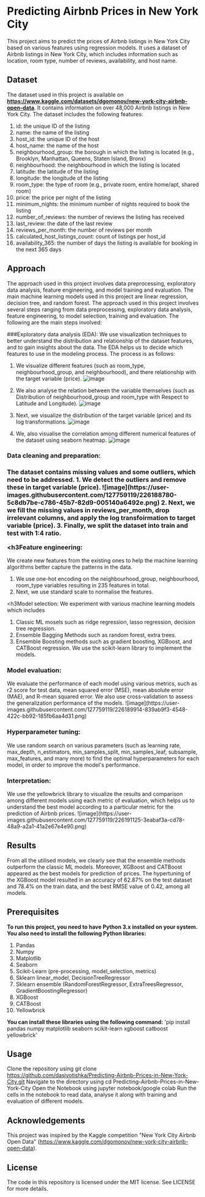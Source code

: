 # Predicting Airbnb Prices in New York City
This project aims to predict the prices of Airbnb listings in New York City based on various features using regression models. It uses a dataset of Airbnb listings in New York City, which includes information such as location, room type, number of reviews, availability, and host name. 

## Dataset
The dataset used in this project is available on <b><u><a>https://www.kaggle.com/datasets/dgomonov/new-york-city-airbnb-open-data</a></u></b>. It contains information on over 48,000 Airbnb listings in New York City. The dataset includes the following features:
1. id: the unique ID of the listing
2. name: the name of the listing
3. host_id: the unique ID of the host
4. host_name: the name of the host
5. neighbourhood_group: the borough in which the listing is located (e.g., Brooklyn, Manhattan, Queens, Staten Island, Bronx)
6. neighbourhood: the neighbourhood in which the listing is located
7. latitude: the latitude of the listing
8. longitude: the longitude of the listing
9. room_type: the type of room (e.g., private room, entire home/apt, shared room)
10. price: the price per night of the listing
11. minimum_nights: the minimum number of nights required to book the listing
12. number_of_reviews: the number of reviews the listing has received
13. last_review: the date of the last review
14. reviews_per_month: the number of reviews per month
15. calculated_host_listings_count: count of listings per host_id
16. availability_365: the number of days the listing is available for booking in the next 365 days

## Approach
The approach used in this project involves data preprocessing, exploratory data analysis, feature engineering, and model training and evaluation. The main machine learning models used in this project are linear regression, decision tree, and random forest.
The approach used in this project involves several steps ranging from data preprocessing, exploratory data analysis, feature engineering, to model selection, training and evaluation. The following are the main steps involved:

###Exploratory data analysis (EDA): We use visualization techniques to better understand the distribution and relationship of the dataset features, and to gain insights about the data. The EDA helps us to decide which features to use in the modeling process. The process is as follows:
1. We visualize different features (such as room_type, neighbourhood_group, and neighbourhood), and there relationship with the target variable (price).
![image](https://user-images.githubusercontent.com/127759119/226188898-323b503b-a55e-405f-94f7-f425cab546cf.png)

2. We also analyse the relation between the variable themselves (such as Distribution of neighbourhood_group and room_type with Respect to Latitude and Longitude).
![image](https://user-images.githubusercontent.com/127759119/226188732-592ab329-56c0-4253-af06-d453d0f03f97.png)

3. Next, we visualize the distribution of the target variable (price) and its log transformations. 
![image](https://user-images.githubusercontent.com/127759119/226188754-893484a7-2c7d-45bc-b782-37eab9ab771d.png)

4. We, also visualise the correlation among different numerical features of the dataset using seaborn heatmap.
![image](https://user-images.githubusercontent.com/127759119/226188807-abf3acda-a3d0-451e-9d82-ee2c3132812d.png)

  <h3>Data cleaning and preparation:<h3> 
  The dataset contains missing values and some outliers, which need to be addressed. 
1. We detect the outliers  and remove these in target variable (price).
  ![image](https://user-images.githubusercontent.com/127759119/226188780-5c8db7be-c786-45b7-82d9-005140a6492e.png)
2. Next, we we fill the missing values in reviews_per_month, drop irrelevant columns, and apply the log transfoirmation to target variable (price).
3. Finally, we split the dataset into train and test with 1:4 ratio. 

  <h3Feature engineering: </h3>
  We create new features from the existing ones to help the machine learning algorithms better capture the patterns in the data. 
1. We use one-hot encoding on the neighbourhood_group, neighbourhood, room_type variables resulting in 235 features in total.
2. Next, we use standard scale to normalise the features.

  <h3Model selection: </h3>
  We experiment with various machine learning models which includes 
1. Classic ML mosels such as ridge regression, lasso regression, decision tree regression.
2. Ensemble Bagging Methods such as random forest, extra trees.
3. Ensemble Boosting methods such as gradient boosting, XGBoost, and CATBoost regression. 
We use the scikit-learn library to implement the models.

  <h3>Model evaluation: </h3>
  We evaluate the performance of each model using various metrics, such as r2 score for test data, mean squared error (MSE), mean absolute error (MAE), and R-mean    squared error. We also use cross-validation to assess the generalization performance of the models.
  ![image](https://user-images.githubusercontent.com/127759119/226189914-839ab9f3-4548-422c-bb92-185fb6aa4d31.png)

  <h3>Hyperparameter tuning: </h3>
  We use random search on various parameters (such as learning rate, max_depth, n_estimators, min_samples_split, min_samples_leaf, subsample, max_features, and many more) to find the optimal hyperparameters for each model, in order to improve the model's performance.

  <h3>Interpretation: </h3>
  We use the yellowbrick library to visualize the results and comparison among different models using each metric of evaluation, which helps us to understand the best model according to a particular metric for the prediction of Airbnb prices.
  ![image](https://user-images.githubusercontent.com/127759119/226191125-3eabaf3a-cd78-48a9-a2a1-41a2e67e4e90.png)

## Results
From all the utilised models, we clearly see that the ensemble methods outperform the classic ML models. Moreover, XGBoost and CATBoost appeared as the best models for prediction of prices. The hypertuning of the XGBoost model resulted in an accuracy of 62.87% on the test dataset and 78.4% on the train data, and the best RMSE value of 0.42, among all models.

## Prerequisites
<b>To run this project, you need to have Python 3.x installed on your system. You also need to install the following Python libraries:</b>

1. Pandas
2. Numpy
3. Matplotlib
4. Seaborn
5. Scikit-Learn (pre-processing, model_selection, metrics)
6. Sklearn linear_model, DecisionTreeRegressor
7. Sklearn ensemble (RandomForestRegressor, ExtraTreesRegressor, GradientBoostingRegressor)
8. XGBoost
9. CATBoost
10. Yellowbrick

  <b>You can install these libraries using the following command:</b>
'pip install pandas numpy matplotlib seaborn scikit-learn xgboost catboost yellowbrick'

## Usage
Clone the repository using git clone https://github.com/dasjyotishka/Predicting-Airbnb-Prices-in-New-York-City.git
Navigate to the directory using cd Predicting-Airbnb-Prices-in-New-York-City
Open the Notebook using jupyter notebook/google colab
Run the cells in the notebook to read data, analyse it along with training and evaluation of different models.

## Acknowledgements
This project was inspired by the Kaggle competition "New York City Airbnb Open Data" <a>(https://www.kaggle.com/dgomonov/new-york-city-airbnb-open-data)</a>.

## License
The code in this repository is licensed under the MIT license. See LICENSE for more details.
